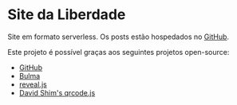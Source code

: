# Site da Liberdade

Site em formato serverless. Os posts estão hospedados no
[GitHub](https://github.com/liberdade-organizacao/posts).

Este projeto é possível graças aos seguintes projetos open-source:

- [GitHub](https://github.com)
- [Bulma](https://bulma.io/)
- [reveal.js](https://revealjs.com)
- [David Shim's qrcode.js](https://davidshimjs.github.io/qrcodejs/)
